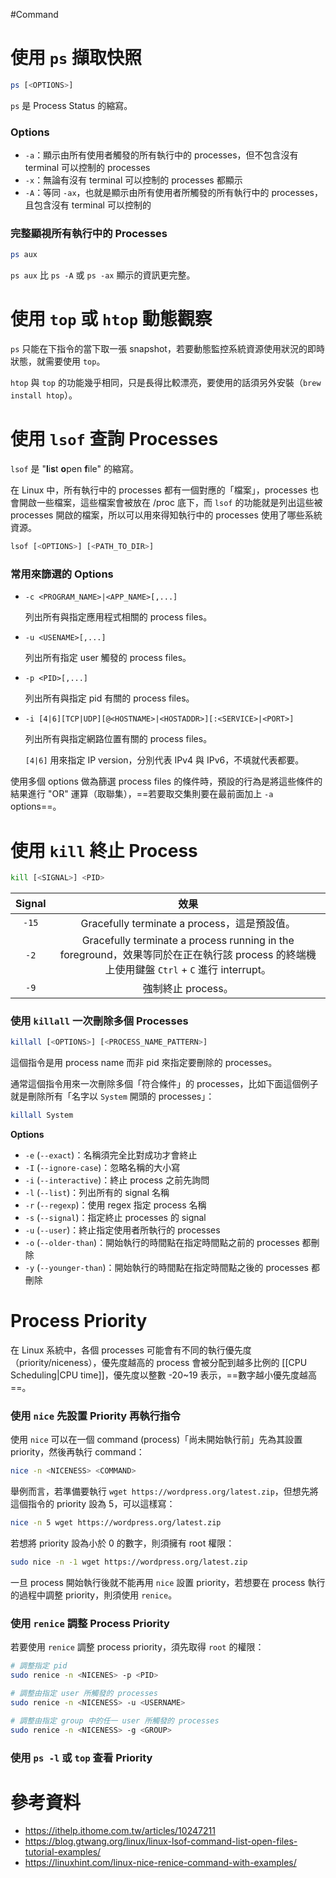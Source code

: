#Command

# 使用 `ps` 擷取快照

```sh
ps [<OPTIONS>]
```

`ps` 是 Process Status 的縮寫。

### Options

- `-a`：顯示由所有使用者觸發的所有執行中的 processes，但不包含沒有 terminal 可以控制的 processes
- `-x`：無論有沒有 terminal 可以控制的 processes 都顯示
- `-A`：等同 `-ax`，也就是顯示由所有使用者所觸發的所有執行中的 processes，且包含沒有 terminal 可以控制的

### 完整顯視所有執行中的 Processes

```bash
ps aux
```

`ps aux` 比 `ps -A` 或 `ps -ax` 顯示的資訊更完整。

# 使用 `top` 或 `htop` 動態觀察

`ps` 只能在下指令的當下取一張 snapshot，若要動態監控系統資源使用狀況的即時狀態，就需要使用 `top`。

`htop` 與 `top` 的功能幾乎相同，只是長得比較漂亮，要使用的話須另外安裝（`brew install htop`）。

# 使用 `lsof` 查詢 Processes

`lsof` 是 "**l**i**s**t **o**pen **f**ile" 的縮寫。

在 Linux 中，所有執行中的 processes 都有一個對應的「檔案」，processes 也會開啟一些檔案，這些檔案會被放在 /proc 底下，而 `lsof` 的功能就是列出這些被 processes 開啟的檔案，所以可以用來得知執行中的 processes 使用了哪些系統資源。

```sh
lsof [<OPTIONS>] [<PATH_TO_DIR>]
```

### 常用來篩選的 Options

- `-c <PROGRAM_NAME>|<APP_NAME>[,...]`

    列出所有與指定應用程式相關的 process files。

- `-u <USENAME>[,...]`

    列出所有指定 user 觸發的 process files。

- `-p <PID>[,...]`

    列出所有與指定 pid 有關的 process files。

- `-i [4|6][TCP|UDP][@<HOSTNAME>|<HOSTADDR>][:<SERVICE>|<PORT>]`

    列出所有與指定網路位置有關的 process files。

    `[4|6]` 用來指定 IP version，分別代表 IPv4 與 IPv6，不填就代表都要。

使用多個 options 做為篩選 process files 的條件時，預設的行為是將這些條件的結果進行 "OR" 運算（取聯集），==若要取交集則要在最前面加上 `-a` options==。

# 使用 `kill` 終止 Process

```sh
kill [<SIGNAL>] <PID>
```

|Signal|效果|
|:-:|:-:|
|`-15`|Gracefully terminate a process，這是預設值。|
|`-2`|Gracefully terminate a process running in the foreground，效果等同於在正在執行該 process 的終端機上使用鍵盤 `Ctrl` + `C` 進行 interrupt。|
|`-9`|強制終止 process。|

### 使用 `killall` 一次刪除多個 Processes

```sh
killall [<OPTIONS>] [<PROCESS_NAME_PATTERN>]
```

這個指令是用 process name 而非 pid 來指定要刪除的 processes。

通常這個指令用來一次刪除多個「符合條件」的 processes，比如下面這個例子就是刪除所有「名字以 `System` 開頭的 processes」：

```bash
killall System
```

**Options**

- `-e` (`--exact`)：名稱須完全比對成功才會終止
- `-I` (`--ignore-case`)：忽略名稱的大小寫
- `-i` (`--interactive`)：終止 process 之前先詢問
- `-l` (`--list`)：列出所有的 signal 名稱
- `-r` (`--regexp`)：使用 regex 指定 process 名稱
- `-s` (`--signal`)：指定終止 processes 的 signal
- `-u` (`--user`)：終止指定使用者所執行的 processes
- `-o` (`--older-than`)：開始執行的時間點在指定時間點之前的 processes 都刪除
- `-y` (`--younger-than`)：開始執行的時間點在指定時間點之後的 processes 都刪除

# Process Priority

在 Linux 系統中，各個 processes 可能會有不同的執行優先度（priority/niceness），優先度越高的 process 會被分配到越多比例的 [[CPU Scheduling|CPU time]]，優先度以整數 -20~19 表示，==數字越小優先度越高==。

### 使用 `nice` 先設置 Priority 再執行指令

使用 `nice` 可以在一個 command (process)「尚未開始執行前」先為其設置 priority，然後再執行 command：

```sh
nice -n <NICENESS> <COMMAND>
```

舉例而言，若準備要執行 `wget https://wordpress.org/latest.zip`，但想先將這個指令的 priority 設為 5，可以這樣寫：

```bash
nice -n 5 wget https://wordpress.org/latest.zip
```

若想將 priority 設為小於 0 的數字，則須擁有 root 權限：

```bash
sudo nice -n -1 wget https://wordpress.org/latest.zip
```

一旦 process 開始執行後就不能再用 `nice` 設置 priority，若想要在 process 執行的過程中調整 priority，則須使用 `renice`。

### 使用 `renice` 調整 Process Priority

若要使用 `renice` 調整 process priority，須先取得 `root` 的權限：

```bash
# 調整指定 pid
sudo renice -n <NICENES> -p <PID>

# 調整由指定 user 所觸發的 processes
sudo renice -n <NICENESS> -u <USERNAME>

# 調整由指定 group 中的任一 user 所觸發的 processes
sudo renice -n <NICENESS> -g <GROUP>
```

### 使用 `ps -l` 或 `top` 查看 Priority

# 參考資料

- <https://ithelp.ithome.com.tw/articles/10247211>
- <https://blog.gtwang.org/linux/linux-lsof-command-list-open-files-tutorial-examples/>
- <https://linuxhint.com/linux-nice-renice-command-with-examples/>
